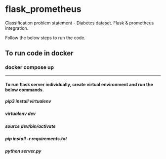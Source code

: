 # flask_prometheus
Classification problem statement - Diabetes dataset. Flask &amp; prometheus integration.

Follow the below steps to run the code.

## To run code in docker
### docker compose up

---


#### To run flask server individually, create virtual environment and run the below commands.

##### pip3 install virtualenv
##### virtualenv dev
##### source dev/bin/activate
##### pip install -r requirements.txt
##### python server.py